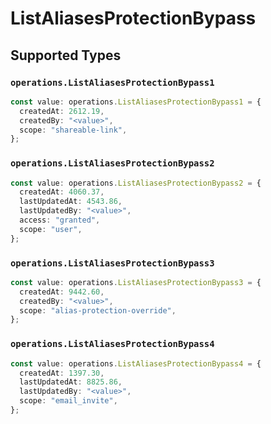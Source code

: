 # ListAliasesProtectionBypass


## Supported Types

### `operations.ListAliasesProtectionBypass1`

```typescript
const value: operations.ListAliasesProtectionBypass1 = {
  createdAt: 2612.19,
  createdBy: "<value>",
  scope: "shareable-link",
};
```

### `operations.ListAliasesProtectionBypass2`

```typescript
const value: operations.ListAliasesProtectionBypass2 = {
  createdAt: 4060.37,
  lastUpdatedAt: 4543.86,
  lastUpdatedBy: "<value>",
  access: "granted",
  scope: "user",
};
```

### `operations.ListAliasesProtectionBypass3`

```typescript
const value: operations.ListAliasesProtectionBypass3 = {
  createdAt: 9442.60,
  createdBy: "<value>",
  scope: "alias-protection-override",
};
```

### `operations.ListAliasesProtectionBypass4`

```typescript
const value: operations.ListAliasesProtectionBypass4 = {
  createdAt: 1397.30,
  lastUpdatedAt: 8825.86,
  lastUpdatedBy: "<value>",
  scope: "email_invite",
};
```

